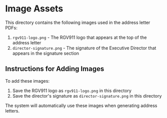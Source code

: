# Image Assets

This directory contains the following images used in the address letter PDFs:

1. `rgv911-logo.png` - The RGV911 logo that appears at the top of the address letter
2. `director-signature.png` - The signature of the Executive Director that appears in the signature section

## Instructions for Adding Images

To add these images:

1. Save the RGV911 logo as `rgv911-logo.png` in this directory
2. Save the director's signature as `director-signature.png` in this directory

The system will automatically use these images when generating address letters.

